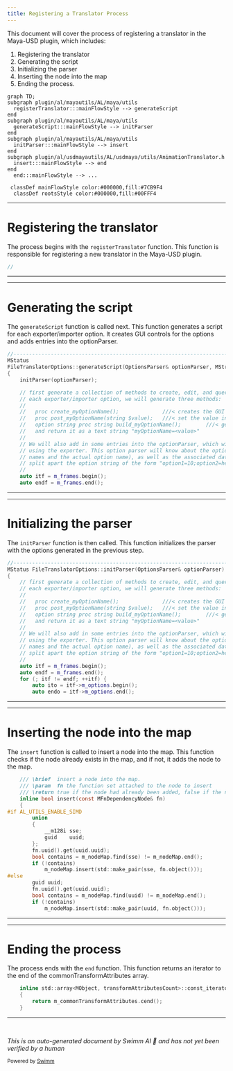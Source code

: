 ```yaml
---
title: Registering a Translator Process
---
```


This document will cover the process of registering a translator in the Maya-USD plugin, which includes:

1. Registering the translator
2. Generating the script
3. Initializing the parser
4. Inserting the node into the map
5. Ending the process.

```mermaid
graph TD;
subgraph plugin/al/mayautils/AL/maya/utils
  registerTranslator:::mainFlowStyle --> generateScript
end
subgraph plugin/al/mayautils/AL/maya/utils
  generateScript:::mainFlowStyle --> initParser
end
subgraph plugin/al/mayautils/AL/maya/utils
  initParser:::mainFlowStyle --> insert
end
subgraph plugin/al/usdmayautils/AL/usdmaya/utils/AnimationTranslator.h
  insert:::mainFlowStyle --> end
end
  end:::mainFlowStyle --> ...

 classDef mainFlowStyle color:#000000,fill:#7CB9F4
  classDef rootsStyle color:#000000,fill:#00FFF4
```

<SwmSnippet path="/plugin/al/mayautils/AL/maya/utils/FileTranslatorBase.h" line="1">

---

# Registering the translator

The process begins with the `registerTranslator` function. This function is responsible for registering a new translator in the Maya-USD plugin.

```c
//
```

---

</SwmSnippet>

<SwmSnippet path="/plugin/al/mayautils/AL/maya/utils/FileTranslatorOptions.cpp" line="521">

---

# Generating the script

The `generateScript` function is called next. This function generates a script for each exporter/importer option. It creates GUI controls for the options and adds entries into the optionParser.

```c++
//----------------------------------------------------------------------------------------------------------------------
MStatus
FileTranslatorOptions::generateScript(OptionsParser& optionParser, MString& defaultOptionString)
{
    initParser(optionParser);

    // first generate a collection of methods to create, edit, and query each separate option. For
    // each exporter/importer option, we will generate three methods:
    //
    //   proc create_myOptionName();              ///< creates the GUI control for the option
    //   proc post_myOptionName(string $value);   ///< set the value in the control from the parsed
    //   option string proc string build_myOptionName();        ///< get the value from the control,
    //   and return it as a text string "myOptionName=<value>"
    //
    // We will also add in some entries into the optionParser, which will be used later on when
    // using the exporter. This option parser will know about the option names (both the 'nice'
    // names and the actual option name), as well as the associated data type. This will be able to
    // split apart the option string of the form "option1=10;option2=hello;option3=true"
    //
    auto itf = m_frames.begin();
    auto endf = m_frames.end();
```

---

</SwmSnippet>

<SwmSnippet path="/plugin/al/mayautils/AL/maya/utils/FileTranslatorOptions.cpp" line="443">

---

# Initializing the parser

The `initParser` function is then called. This function initializes the parser with the options generated in the previous step.

```c++
//----------------------------------------------------------------------------------------------------------------------
MStatus FileTranslatorOptions::initParser(OptionsParser& optionParser)
{
    // first generate a collection of methods to create, edit, and query each separate option. For
    // each exporter/importer option, we will generate three methods:
    //
    //   proc create_myOptionName();              ///< creates the GUI control for the option
    //   proc post_myOptionName(string $value);   ///< set the value in the control from the parsed
    //   option string proc string build_myOptionName();        ///< get the value from the control,
    //   and return it as a text string "myOptionName=<value>"
    //
    // We will also add in some entries into the optionParser, which will be used later on when
    // using the exporter. This option parser will know about the option names (both the 'nice'
    // names and the actual option name), as well as the associated data type. This will be able to
    // split apart the option string of the form "option1=10;option2=hello;option3=true"
    //
    auto itf = m_frames.begin();
    auto endf = m_frames.end();
    for (; itf != endf; ++itf) {
        auto ito = itf->m_options.begin();
        auto endo = itf->m_options.end();
```

---

</SwmSnippet>

<SwmSnippet path="/plugin/al/mayautils/AL/maya/utils/MObjectMap.h" line="38">

---

# Inserting the node into the map

The `insert` function is called to insert a node into the map. This function checks if the node already exists in the map, and if not, it adds the node to the map.

```c
    /// \brief  insert a node into the map.
    /// \param  fn the function set attached to the node to insert
    /// \return true if the node had already been added, false if the node was added.
    inline bool insert(const MFnDependencyNode& fn)
    {
#if AL_UTILS_ENABLE_SIMD
        union
        {
            __m128i sse;
            guid    uuid;
        };
        fn.uuid().get(uuid.uuid);
        bool contains = m_nodeMap.find(sse) != m_nodeMap.end();
        if (!contains)
            m_nodeMap.insert(std::make_pair(sse, fn.object()));
#else
        guid uuid;
        fn.uuid().get(uuid.uuid);
        bool contains = m_nodeMap.find(uuid) != m_nodeMap.end();
        if (!contains)
            m_nodeMap.insert(std::make_pair(uuid, fn.object()));
```

---

</SwmSnippet>

<SwmSnippet path="/plugin/al/usdmayautils/AL/usdmaya/utils/AnimationTranslator.h" line="322">

---

# Ending the process

The process ends with the `end` function. This function returns an iterator to the end of the commonTransformAttributes array.

```c
    inline std::array<MObject, transformAttributesCount>::const_iterator end() const
    {
        return m_commonTransformAttributes.cend();
    }
```

---

</SwmSnippet>

&nbsp;

_This is an auto-generated document by Swimm AI 🌊 and has not yet been verified by a human_

<SwmMeta version="3.0.0" repo-id="Z2l0aHViJTNBJTNBbWF5YS11c2QlM0ElM0FnaWxhZG5hdm90" repo-name="maya-usd"><sup>Powered by [Swimm](/)</sup></SwmMeta>
